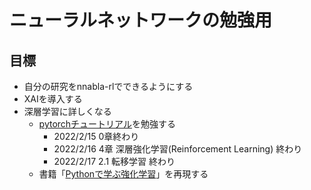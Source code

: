 # ニューラルネットワークの勉強用

## 目標
- 自分の研究をnnabla-rlでできるようにする
- XAIを導入する
- 深層学習に詳しくなる
  - [pytorchチュートリアル](https://yutaroogawa.github.io/pytorch_tutorials_jp/)を勉強する
    - 2022/2/15 0章終わり
    - 2022/2/16 4章 深層強化学習(Reinforcement Learning) 終わり
    - 2022/2/17 2.1 転移学習 終わり 
  - 書籍「[Pythonで学ぶ強化学習](https://www.amazon.co.jp/%E6%A9%9F%E6%A2%B0%E5%AD%A6%E7%BF%92%E3%82%B9%E3%82%BF%E3%83%BC%E3%83%88%E3%82%A2%E3%83%83%E3%83%97%E3%82%B7%E3%83%AA%E3%83%BC%E3%82%BA-Python%E3%81%A7%E5%AD%A6%E3%81%B6%E5%BC%B7%E5%8C%96%E5%AD%A6%E7%BF%92-%E6%94%B9%E8%A8%82%E7%AC%AC2%E7%89%88-%E5%85%A5%E9%96%80%E3%81%8B%E3%82%89%E5%AE%9F%E8%B7%B5%E3%81%BE%E3%81%A7-%E4%B9%85%E4%BF%9D/dp/4065172519/ref=sr_1_1?keywords=python%E3%81%A7%E5%AD%A6%E3%81%B6%E5%BC%B7%E5%8C%96%E5%AD%A6%E7%BF%92&qid=1676287990&sprefix=python%E3%81%A7%E5%AD%A6%E3%81%B6%2Caps%2C216&sr=8-1)」を再現する